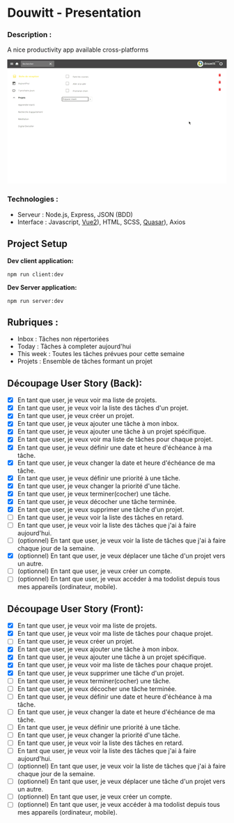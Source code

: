 # Douwitt - Presentation

###	Description :
A nice productivity app available cross-platforms

<p align="center">
  <img alt="Douwitt in action" src="/douwitt.gif">
</p>

###	Technologies :
- Serveur : Node.js, Express, JSON (BDD)
- Interface : Javascript, [Vue2](https://vuejs.org/)), HTML, SCSS, [Quasar](https://quasar.dev/)), Axios

## Project Setup
**Dev client application:**
```
npm run client:dev
```
**Dev Server application:**
```
npm run server:dev
```

##	Rubriques : 
- Inbox : Tâches non répertoriées
- Today : Tâches à completer aujourd'hui
- This week : Toutes les tâches prévues pour cette semaine
- Projets : Ensemble de tâches formant un projet

##	Découpage User Story (Back): 
  - [X] En tant que user, je veux voir ma liste de projets.
  - [X] En tant que user, je veux voir la liste des tâches d'un projet.
  - [X]	En tant que user, je veux créer un projet.
  - [X]	En tant que user, je veux ajouter une tâche à mon inbox.
  - [X]	En tant que user, je veux ajouter une tâche à un projet spécifique.
  - [X]	En tant que user, je veux voir ma liste de tâches pour chaque projet.
  - [X]	En tant que user, je veux définir une date et heure d'échéance à ma tâche.
  - [X]	En tant que user, je veux changer la date et heure d'échéance de ma tâche.
  - [X]	En tant que user, je veux définir une priorité à une tâche.
  - [X]	En tant que user, je veux changer la priorité d'une tâche.
  - [X]	En tant que user, je veux terminer(cocher) une tâche.
  - [X]	En tant que user, je veux décocher une tâche terminée.
  - [X]	En tant que user, je veux supprimer une tâche d'un projet.
  - [ ] En tant que user, je veux voir la liste des tâches en retard.
  - [ ] En tant que user, je veux voir la liste des tâches que j'ai à faire aujourd'hui.
  - [ ] (optionnel) En tant que user, je veux voir la liste de tâches que j'ai à faire chaque jour de la semaine.
  - [X]	(optionnel) En tant que user, je veux déplacer une tâche d'un projet vers un autre.
  - [ ]	(optionnel) En tant que user, je veux créer un compte.
  - [ ]	(optionnel) En tant que user, je veux accéder à ma todolist depuis tous mes appareils (ordinateur, mobile).

##	Découpage User Story (Front): 
  - [X] En tant que user, je veux voir ma liste de projets.
  - [X] En tant que user, je veux voir ma liste de tâches pour chaque projet.
  - [ ]	En tant que user, je veux créer un projet.
  - [X]	En tant que user, je veux ajouter une tâche à mon inbox.
  - [X]	En tant que user, je veux ajouter une tâche à un projet spécifique.
  - [X]	En tant que user, je veux voir ma liste de tâches pour chaque projet.
  - [X]	En tant que user, je veux supprimer une tâche d'un projet.
  - [ ]	En tant que user, je veux terminer(cocher) une tâche.
  - [ ]	En tant que user, je veux décocher une tâche terminée.
  - [ ]	En tant que user, je veux définir une date et heure d'échéance à ma tâche.
  - [ ]	En tant que user, je veux changer la date et heure d'échéance de ma tâche.
  - [ ]	En tant que user, je veux définir une priorité à une tâche.
  - [ ]	En tant que user, je veux changer la priorité d'une tâche.
  - [ ] En tant que user, je veux voir la liste des tâches en retard.
  - [ ] En tant que user, je veux voir la liste des tâches que j'ai à faire aujourd'hui.
  - [ ] (optionnel) En tant que user, je veux voir la liste de tâches que j'ai à faire chaque jour de la semaine.
  - [ ]	(optionnel) En tant que user, je veux déplacer une tâche d'un projet vers un autre.
  - [ ]	(optionnel) En tant que user, je veux créer un compte.
  - [ ]	(optionnel) En tant que user, je veux accéder à ma todolist depuis tous mes appareils (ordinateur, mobile).
